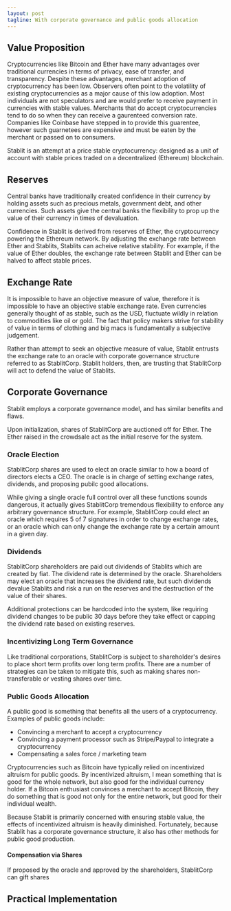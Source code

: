 ```yaml
---
layout: post
tagline: With corporate governance and public goods allocation
---
```


## Value Proposition

Cryptocurrencies like Bitcoin and Ether have many advantages over traditional currencies in terms of privacy, ease of transfer, and transparency. Despite these advantages, merchant adoption of cryptocurrency has been low. Observers often point to the volatility of existing cryptocurrencies as a major cause of this low adoption. Most individuals are not speculators and are would prefer to receive payment in currencies with stable values. Merchants that do accept cryptocurrencies tend to do so when they can receive a gaurenteed conversion rate. Companies like Coinbase have stepped in to provide this guarentee, however such guarnetees are expensive and must be eaten by the merchant or passed on to consumers.

Stablit is an attempt at a price stable cryptocurrency: designed as a unit of account with stable prices traded on a decentralized (Ethereum) blockchain.

## Reserves

Central banks have traditionally created confidence in their currency by holding assets such as precious metals, government debt, and other currencies. Such assets give the central banks the flexibility to prop up the value of their currency in times of devaluation.

Confidence in Stablit is derived from reserves of Ether, the cryptocurrency powering the Ethereum network. By adjusting the exchange rate between Ether and Stablits, Stablits can acheive relative stability. For example, if the value of Ether doubles, the exchange rate between Stablit and Ether can be halved to affect stable prices.

## Exchange Rate

It is impossible to have an objective measure of value, therefore it is impossible to have an objective stable exchange rate. Even currencies generally thought of as stable, such as the USD, fluctuate wildly in relation to commodities like oil or gold. The fact that policy makers strive for stability of value in terms of clothing and big macs is fundamentally a subjective judgement.

Rather than attempt to seek an objective measure of value, Stablit entrusts the exchange rate to an oracle with corporate governance structure referred to as StablitCorp. Stablit holders, then, are trusting that StablitCorp will act to defend the value of Stablits.

## Corporate Governance

Stablit employs a corporate governance model, and has similar benefits and flaws.

Upon initialization, shares of StablitCorp are auctioned off for Ether. The Ether raised in the crowdsale act as the initial reserve for the system.

### Oracle Election

StablitCorp shares are used to elect an oracle similar to how a board of directors elects a CEO. The oracle is in charge of setting exchange rates, dividends, and proposing pubilc good allocations.

While giving a single oracle full control over all these functions sounds dangerous, it actually gives StablitCorp tremendous flexibility to enforce any arbitrary governance structure. For example, StablitCorp could elect an oracle which requires 5 of 7 signatures in order to change exchange rates, or an oracle which can only change the exchange rate by a certain amount in a given day.

### Dividends

StablitCorp shareholders are paid out dividends of Stablits which are created by fiat. The dividend rate is determined by the oracle. Shareholders may elect an oracle that increases the dividend rate, but such dividends devalue Stablits and risk a run on the reserves and the destruction of the value of their shares.

Additional protections can be hardcoded into the system, like requiring dividend changes to be public 30 days before they take effect or capping the dividend rate based on existing reserves.

### Incentivizing Long Term Governance

Like traditional corporations, StablitCorp is subject to shareholder's desires to place short term profits over long term profits. There are a number of strategies can be taken to mitigate this, such as making shares non-transferable or vesting shares over time.

### Public Goods Allocation

A public good is something that benefits all the users of a cryptocurrency. Examples of public goods include:

* Convincing a merchant to accept a cryptocurrency
* Convincing a payment processor such as Stripe/Paypal to integrate a cryptocurrency
* Compensating a sales force / marketing team

Cryptocurrencies such as Bitcoin have typically relied on incentivized altruism for public goods. By incentivized altruism, I mean something that is good for the whole network, but also good for the individual currency holder. If a Bitcoin enthusiast convinces a merchant to accept Bitcoin, they do something that is good not only for the entire network, but good for their individual wealth.

Because Stablit is primarily concerned with ensuring stable value, the effects of incentivized altruism is heavily diminished. Fortunately, because Stablit has a corporate governance structure, it also has other methods for public good production.

#### Compensation via Shares

If proposed by the oracle and approved by the shareholders, StablitCorp can gift shares

## Practical Implementation